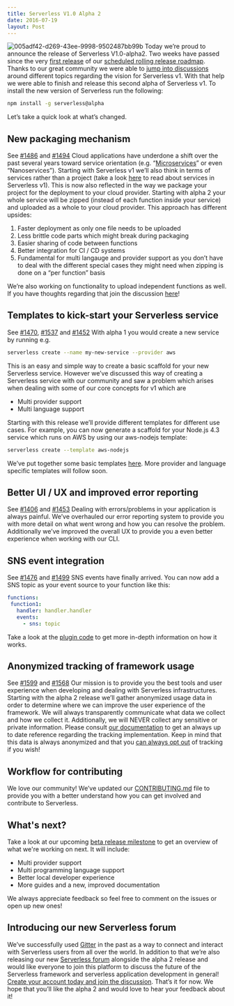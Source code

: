 ```yaml
---
title: Serverless V1.0 Alpha 2
date: 2016-07-19
layout: Post
---
```


![005adf42-d269-43ee-9998-9502487bb99b](http://blog.serverless.com/wp-content/uploads/2016/07/005adf42-d269-43ee-9998-9502487bb99b.gif) Today we’re proud to announce the release of Serverless V1.0-alpha2\. Two weeks have passed since the very [first release](http://blog.serverless.com/serverless-v1-0-alpha1-announcement/) of our [scheduled rolling release roadmap](https://github.com/serverless/serverless/milestones). Thanks to our great community we were able to [jump into discussions](https://github.com/serverless/serverless/issues) around different topics regarding the vision for Serverless v1\. With that help we were able to finish and release this second alpha of Serverless v1. To install the new version of Serverless run the following:

```bash
npm install -g serverless@alpha
```

Let’s take a quick look at what’s changed.

## New packaging mechanism

See [#1486](https://github.com/serverless/serverless/issues/1486) and [#1494](https://github.com/serverless/serverless/pull/1494) Cloud applications have underdone a shift over the past several years toward service orientation (e.g. “[Microservices](https://en.wikipedia.org/wiki/Microservices)” or even “Nanoservices”). Starting with Serverless v1 we’ll also think in terms of services rather than a project (take a look [here](http://blog.serverless.com/building-serverless-framework-v1/) to read about services in Serverless v1). This is now also reflected in the way we package your project for the deployment to your cloud provider. Starting with alpha 2 your whole service will be zipped (instead of each function inside your service) and uploaded as a whole to your cloud provider.  This approach has different upsides:

1.  Faster deployment as only one file needs to be uploaded
2.  Less brittle code parts which might break during packaging
3.  Easier sharing of code between functions
4.  Better integration for CI / CD systems
5.  Fundamental for multi langauge and provider support as you don’t have to deal with the different special cases they might need when zipping is done on a “per function” basis

We’re also working on functionality to upload independent functions as well. If you have thoughts regarding that join the discussion [here](https://github.com/serverless/serverless/issues/1486)!

## Templates to kick-start your Serverless service

See [#1470](https://github.com/serverless/serverless/issues/1470), [#1537](https://github.com/serverless/serverless/pull/1537) and [#1452](https://github.com/serverless/serverless/issues/1452) With alpha 1 you would create a new service by running e.g.

```bash
serverless create --name my-new-service --provider aws
```

This is an easy and simple way to create a basic scaffold for your new Serverless service. However we’ve discussed this way of creating a Serverless service with our community and saw a problem which arises when dealing with some of our core concepts for v1 which are

*   Multi provider support
*   Multi language support

Starting with this release we’ll provide different templates for different use cases. For example, you can now generate a scaffold for your Node.js 4.3 service which runs on AWS by using our aws-nodejs template:

```sh
serverless create --template aws-nodejs
```

We’ve put together some basic templates [here](https://github.com/serverless/serverless/tree/v1.0/lib/plugins/create/templates). More provider and language specific templates will follow soon.

## Better UI / UX and improved error reporting

See [#1406](https://github.com/serverless/serverless/issues/1406) and [#1453](https://github.com/serverless/serverless/pull/1453) Dealing with errors/problems in your application is always painful. We’ve overhauled our error reporting system to provide you with more detail on what went wrong and how you can resolve the problem. Additionally we’ve improved the overall UX to provide you a even better experience when working with our CLI.

## SNS event integration

See [#1476](https://github.com/serverless/serverless/issues/1476) and [#1499](https://github.com/serverless/serverless/pull/1499) SNS events have finally arrived. You can now add a SNS topic as your event source to your function like this:

```yaml
functions:
 function1:
   handler: handler.handler
   events:
     - sns: topic
```

Take a look at the [plugin code](https://github.com/serverless/serverless/tree/v1.0/lib/plugins/aws/deploy/compile/events/sns) to get more in-depth information on how it works.

## Anonymized tracking of framework usage

See [#1599](https://github.com/serverless/serverless/issues/1559) and [#1568](https://github.com/serverless/serverless/pull/1568) Our mission is to provide you the best tools and user experience when developing and dealing with Serverless infrastructures. Starting with the alpha 2 release we’ll gather anonymized usage data in order to determine where we can improve the user experience of the framework. We will always transparently communicate what data we collect and how we collect it. Additionally, we will NEVER collect any sensitive or private information. Please consult [our documentation](https://github.com/serverless/serverless/tree/v1.0/docs/usage-tracking) to get an always up to date reference regarding the tracking implementation. Keep in mind that this data is always anonymized and that you [can always opt out](https://github.com/serverless/serverless/tree/v1.0/lib/plugins/tracking) of tracking if you wish!

## Workflow for contributing

We love our community! We’ve updated our [CONTRIBUTING.md](https://github.com/serverless/serverless/tree/v1.0/CONTRIBUTING.md) file to provide you with a better understand how you can get involved and contribute to Serverless.

## What's next?

Take a look at our upcoming [beta release milestone](https://github.com/serverless/serverless/milestone/11) to get an overview of what we're working on next. It will include:

*   Multi provider support
*   Multi programming language support
*   Better local developer experience
*   More guides and a new, improved documentation

We always appreciate feedback so feel free to comment on the issues or open up new ones!

## Introducing our new Serverless forum

We’ve successfully used [Gitter](https://gitter.im/serverless/serverless) in the past as a way to connect and interact with Serverless users from all over the world. In addition to that we’re also releasing our new [Serverless forum](http://forum.serverless.com) alongside the alpha 2 release and would like everyone to join this platform to discuss the future of the Serverless framework and serverless application development in general! [Create your account today and join the discussion](http://forum.serverless.com/). That’s it for now. We hope that you’ll like the alpha 2 and would love to hear your feedback about it!
